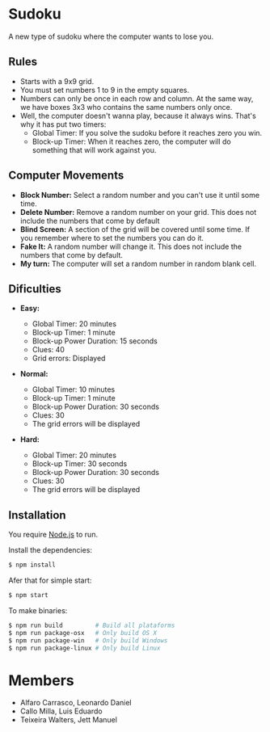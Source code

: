 # Sudoku

A new type of sudoku where the computer wants to lose you.

## Rules

- Starts with a 9x9 grid.
- You must set numbers 1 to 9 in the empty squares.
- Numbers can only be once in each row and column. At the same way, we have boxes 3x3 who contains the same numbers only once.
- Well, the computer doesn't wanna play, because it always wins. That's why it has put two timers:
  - Global Timer: If you solve the sudoku before it reaches zero you win.
  - Block-up Timer: When it reaches zero, the computer will do something that will work against you.

## Computer Movements

- **Block Number:** Select a random number and you can't use it until some time.
- **Delete Number:** Remove a random number on your grid. This does not include the numbers that come by default
- **Blind Screen:** A section of the grid will be covered until some time. If you remember where to set the numbers you can do it.
- **Fake It:** A random number will change it. This does not include the numbers that come by default.
- **My turn:** The computer will set a random number in random blank cell.

## Dificulties

- **Easy:**
  - Global Timer: 20 minutes
  - Block-up Timer: 1 minute
  - Block-up Power Duration: 15 seconds
  - Clues: 40
  - Grid errors: Displayed

- **Normal:**
  - Global Timer: 10 minutes
  - Block-up Timer: 1 minute
  - Block-up Power Duration: 30 seconds
  - Clues: 30
  - The grid errors will be displayed

- **Hard:**
  - Global Timer: 20 minutes
  - Block-up Timer: 30 seconds
  - Block-up Power Duration: 30 seconds
  - Clues: 30
  - The grid errors will be displayed


## Installation

You require [Node.js](https://nodejs.org/) to run.

Install the dependencies:

```sh
$ npm install
```

Afer that for simple start:

```sh
$ npm start
```

To make binaries:

```sh
$ npm run build         # Build all plataforms
$ npm run package-osx   # Only build OS X 
$ npm run package-win   # Only build Windows
$ npm run package-linux # Only build Linux
```

# Members

- Alfaro Carrasco, Leonardo Daniel
- Callo Milla, Luis Eduardo
- Teixeira Walters, Jett Manuel